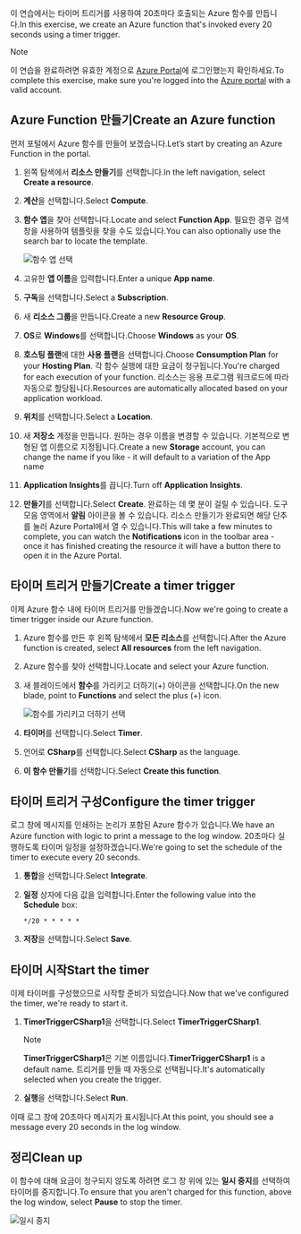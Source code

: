 <span data-ttu-id="717cb-101">이 연습에서는 타이머 트리거를 사용하여 20초마다 호출되는 Azure 함수를 만듭니다.</span><span class="sxs-lookup"><span data-stu-id="717cb-101">In this exercise, we create an Azure function that's invoked every 20 seconds using a timer trigger.</span></span>

> [!NOTE] 
> <span data-ttu-id="717cb-102">이 연습을 완료하려면 유효한 계정으로 [Azure Portal](https://portal.azure.com?azure-portal=true)에 로그인했는지 확인하세요.</span><span class="sxs-lookup"><span data-stu-id="717cb-102">To complete this exercise, make sure you're logged into the [Azure portal](https://portal.azure.com?azure-portal=true) with a valid account.</span></span>

## <a name="create-an-azure-function"></a><span data-ttu-id="717cb-103">Azure Function 만들기</span><span class="sxs-lookup"><span data-stu-id="717cb-103">Create an Azure function</span></span>

<span data-ttu-id="717cb-104">먼저 포털에서 Azure 함수를 만들어 보겠습니다.</span><span class="sxs-lookup"><span data-stu-id="717cb-104">Let’s start by creating an Azure Function in the portal.</span></span>

1. <span data-ttu-id="717cb-105">왼쪽 탐색에서 **리소스 만들기**를 선택합니다.</span><span class="sxs-lookup"><span data-stu-id="717cb-105">In the left navigation, select **Create a resource**.</span></span>

2. <span data-ttu-id="717cb-106">**계산**을 선택합니다.</span><span class="sxs-lookup"><span data-stu-id="717cb-106">Select **Compute**.</span></span>

3. <span data-ttu-id="717cb-107">**함수 앱**을 찾아 선택합니다.</span><span class="sxs-lookup"><span data-stu-id="717cb-107">Locate and select **Function App**.</span></span> <span data-ttu-id="717cb-108">필요한 경우 검색 창을 사용하여 템플릿을 찾을 수도 있습니다.</span><span class="sxs-lookup"><span data-stu-id="717cb-108">You can also optionally use the search bar to locate the template.</span></span>

    ![함수 앱 선택](../media-drafts/4-click-function-app.png)

4. <span data-ttu-id="717cb-110">고유한 **앱 이름**을 입력합니다.</span><span class="sxs-lookup"><span data-stu-id="717cb-110">Enter a unique **App name**.</span></span>

5. <span data-ttu-id="717cb-111">**구독**을 선택합니다.</span><span class="sxs-lookup"><span data-stu-id="717cb-111">Select a **Subscription**.</span></span>

6. <span data-ttu-id="717cb-112">새 **리소스 그룹**을 만듭니다.</span><span class="sxs-lookup"><span data-stu-id="717cb-112">Create a new **Resource Group**.</span></span>

7. <span data-ttu-id="717cb-113">**OS**로 **Windows**를 선택합니다.</span><span class="sxs-lookup"><span data-stu-id="717cb-113">Choose **Windows** as your **OS**.</span></span>

8. <span data-ttu-id="717cb-114">**호스팅 플랜**에 대한 **사용 플랜**을 선택합니다.</span><span class="sxs-lookup"><span data-stu-id="717cb-114">Choose **Consumption Plan** for your **Hosting Plan**.</span></span> <span data-ttu-id="717cb-115">각 함수 실행에 대한 요금이 청구됩니다.</span><span class="sxs-lookup"><span data-stu-id="717cb-115">You're charged for each execution of your function.</span></span> <span data-ttu-id="717cb-116">리소스는 응용 프로그램 워크로드에 따라 자동으로 할당됩니다.</span><span class="sxs-lookup"><span data-stu-id="717cb-116">Resources are automatically allocated based on your application workload.</span></span>

9. <span data-ttu-id="717cb-117">**위치**를 선택합니다.</span><span class="sxs-lookup"><span data-stu-id="717cb-117">Select a **Location**.</span></span>

10. <span data-ttu-id="717cb-118">새 **저장소** 계정을 만듭니다. 원하는 경우 이름을 변경할 수 있습니다. 기본적으로 변형된 앱 이름으로 지정됩니다.</span><span class="sxs-lookup"><span data-stu-id="717cb-118">Create a new **Storage** account, you can change the name if you like - it will default to a variation of the App name</span></span>

11. <span data-ttu-id="717cb-119">**Application Insights**를 끕니다.</span><span class="sxs-lookup"><span data-stu-id="717cb-119">Turn off **Application Insights**.</span></span>

12. <span data-ttu-id="717cb-120">**만들기**를 선택합니다.</span><span class="sxs-lookup"><span data-stu-id="717cb-120">Select **Create**.</span></span> <span data-ttu-id="717cb-121">완료하는 데 몇 분이 걸릴 수 있습니다. 도구 모음 영역에서 **알림** 아이콘을 볼 수 있습니다. 리소스 만들기가 완료되면 해당 단추를 눌러 Azure Portal에서 열 수 있습니다.</span><span class="sxs-lookup"><span data-stu-id="717cb-121">This will take a few minutes to complete, you can watch the **Notifications** icon in the toolbar area - once it has finished creating the resource it will have a button there to open it in the Azure Portal.</span></span>

## <a name="create-a-timer-trigger"></a><span data-ttu-id="717cb-122">타이머 트리거 만들기</span><span class="sxs-lookup"><span data-stu-id="717cb-122">Create a timer trigger</span></span>

<span data-ttu-id="717cb-123">이제 Azure 함수 내에 타이머 트리거를 만들겠습니다.</span><span class="sxs-lookup"><span data-stu-id="717cb-123">Now we're going to create a timer trigger inside our Azure function.</span></span>

1. <span data-ttu-id="717cb-124">Azure 함수를 만든 후 왼쪽 탐색에서 **모든 리소스**를 선택합니다.</span><span class="sxs-lookup"><span data-stu-id="717cb-124">After the Azure function is created, select **All resources** from the left navigation.</span></span>

2. <span data-ttu-id="717cb-125">Azure 함수를 찾아 선택합니다.</span><span class="sxs-lookup"><span data-stu-id="717cb-125">Locate and select your Azure function.</span></span>

3. <span data-ttu-id="717cb-126">새 블레이드에서 **함수**를 가리키고 더하기(+) 아이콘을 선택합니다.</span><span class="sxs-lookup"><span data-stu-id="717cb-126">On the new blade, point to **Functions** and select the plus (+) icon.</span></span>

    ![함수를 가리키고 더하기 선택](../media-drafts/4-hover-function.png)

4. <span data-ttu-id="717cb-128">**타이머**를 선택합니다.</span><span class="sxs-lookup"><span data-stu-id="717cb-128">Select **Timer**.</span></span>

5. <span data-ttu-id="717cb-129">언어로 **CSharp**를 선택합니다.</span><span class="sxs-lookup"><span data-stu-id="717cb-129">Select **CSharp** as the language.</span></span>

6. <span data-ttu-id="717cb-130">**이 함수 만들기**를 선택합니다.</span><span class="sxs-lookup"><span data-stu-id="717cb-130">Select **Create this function**.</span></span>

## <a name="configure-the-timer-trigger"></a><span data-ttu-id="717cb-131">타이머 트리거 구성</span><span class="sxs-lookup"><span data-stu-id="717cb-131">Configure the timer trigger</span></span>

<span data-ttu-id="717cb-132">로그 창에 메시지를 인쇄하는 논리가 포함된 Azure 함수가 있습니다.</span><span class="sxs-lookup"><span data-stu-id="717cb-132">We have an Azure function with logic to print a message to the log window.</span></span> <span data-ttu-id="717cb-133">20초마다 실행하도록 타이머 일정을 설정하겠습니다.</span><span class="sxs-lookup"><span data-stu-id="717cb-133">We're going to set the schedule of the timer to execute every 20 seconds.</span></span>

1. <span data-ttu-id="717cb-134">**통합**을 선택합니다.</span><span class="sxs-lookup"><span data-stu-id="717cb-134">Select **Integrate**.</span></span>

2. <span data-ttu-id="717cb-135">**일정** 상자에 다음 값을 입력합니다.</span><span class="sxs-lookup"><span data-stu-id="717cb-135">Enter the following value into the **Schedule** box:</span></span>

    ```
    */20 * * * * *
    ```

3. <span data-ttu-id="717cb-136">**저장**을 선택합니다.</span><span class="sxs-lookup"><span data-stu-id="717cb-136">Select **Save**.</span></span>

## <a name="start-the-timer"></a><span data-ttu-id="717cb-137">타이머 시작</span><span class="sxs-lookup"><span data-stu-id="717cb-137">Start the timer</span></span>

<span data-ttu-id="717cb-138">이제 타이머를 구성했으므로 시작할 준비가 되었습니다.</span><span class="sxs-lookup"><span data-stu-id="717cb-138">Now that we've configured the timer, we're ready to start it.</span></span>

1. <span data-ttu-id="717cb-139">**TimerTriggerCSharp1**을 선택합니다.</span><span class="sxs-lookup"><span data-stu-id="717cb-139">Select **TimerTriggerCSharp1**.</span></span> 

    > [!NOTE]
    > <span data-ttu-id="717cb-140">**TimerTriggerCSharp1**은 기본 이름입니다.</span><span class="sxs-lookup"><span data-stu-id="717cb-140">**TimerTriggerCSharp1** is a default name.</span></span> <span data-ttu-id="717cb-141">트리거를 만들 때 자동으로 선택됩니다.</span><span class="sxs-lookup"><span data-stu-id="717cb-141">It's automatically selected when you create the trigger.</span></span>

2. <span data-ttu-id="717cb-142">**실행**을 선택합니다.</span><span class="sxs-lookup"><span data-stu-id="717cb-142">Select **Run**.</span></span> 

<span data-ttu-id="717cb-143">이때 로그 창에 20초마다 메시지가 표시됩니다.</span><span class="sxs-lookup"><span data-stu-id="717cb-143">At this point, you should see a message every 20 seconds in the log window.</span></span>

## <a name="clean-up"></a><span data-ttu-id="717cb-144">정리</span><span class="sxs-lookup"><span data-stu-id="717cb-144">Clean up</span></span>

<span data-ttu-id="717cb-145">이 함수에 대해 요금이 청구되지 않도록 하려면 로그 창 위에 있는 **일시 중지**를 선택하여 타이머를 중지합니다.</span><span class="sxs-lookup"><span data-stu-id="717cb-145">To ensure that you aren't charged for this function, above the log window, select **Pause** to stop the timer.</span></span>

![일시 중지](../media-drafts/4-pause-timer.png)



